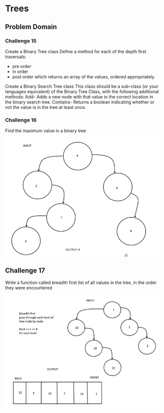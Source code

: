 # Trees

## Problem Domain

### Challenge 15

Create a Binary Tree class
Define a method for each of the depth first traversals:
- pre order
- in order
- post order which returns an array of the values, ordered appropriately.

Create a Binary Search Tree class
This class should be a sub-class (or your languages equivalent) of the Binary Tree Class, with the following additional methods:
Add- Adds a new node with that value in the correct location in the binary search tree.
Contains- Returns a boolean indicating whether or not the value is in the tree at least once.

### Challenge 16

Find the maximum value in a binary tree

![UML](Screenshot_36.png)


## Challenge 17

Write a function called breadth first
list of all values in the tree, in the order they were encountered

![UML](Screenshot_37.png)
